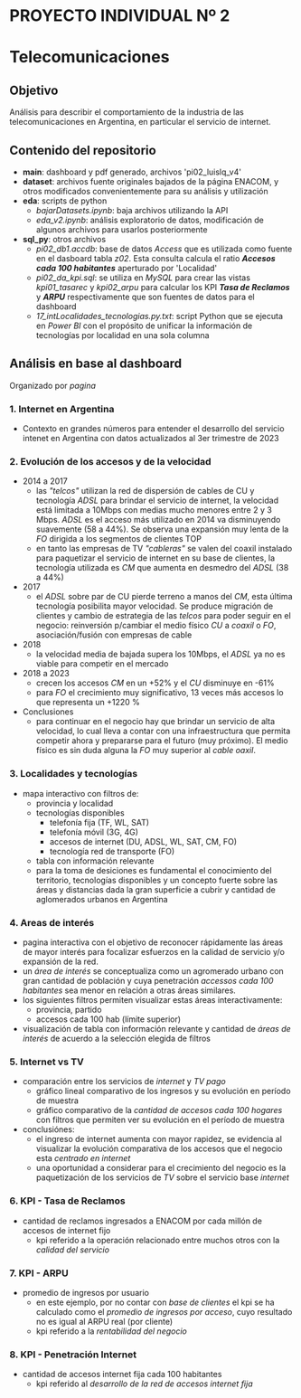 # PROYECTO INDIVIDUAL Nº 2  
# Telecomunicaciones

## Objetivo  
Análisis para describir el comportamiento de la industria de las telecomunicaciones en Argentina, en particular el servicio de internet.

## Contenido del repositorio  
* **main**:  dashboard y pdf generado, archivos 'pi02_luislq_v4'  
* **dataset**:  archivos fuente originales bajados de la página ENACOM, y otros modificados convenientemente para su análisis y utilización
* **eda**:  scripts de python
    - *bajarDatasets.ipynb*: baja archivos utilizando la API
    - *eda_v2.ipynb*: análisis exploratorio de datos, modificación de algunos archivos para usarlos posteriormente  
* **sql_py**:  otros archivos
    - *pi02_db1.accdb*: base de datos *Access* que es utilizada como fuente en el dasboard tabla *z02*. Esta consulta calcula el ratio ***Accesos cada 100 habitantes*** aperturado por 'Localidad'
    - *pi02_da_kpi.sql*: se utiliza en *MySQL* para crear las vistas *kpi01_tasarec* y *kpi02_arpu* para calcular los KPI ***Tasa de Reclamos*** y ***ARPU*** respectivamente que son fuentes de datos para el dashboard
    - *17_intLocalidades_tecnologias.py.txt*: script Python que se ejecuta en *Power BI* con el propósito de unificar la información de tecnologías por localidad en una sola columna  

## Análisis en base al dashboard  
Organizado por *pagina*  
### 1. Internet en Argentina ###  
- Contexto en grandes números para entender el desarrollo del servicio intenet en Argentina con datos actualizados al 3er trimestre de 2023  
### 2. Evolución de los accesos y de la velocidad ###  
- 2014 a 2017
    - las *"telcos"* utilizan la red de dispersión de cables de CU y tecnología *ADSL* para brindar el servicio de internet, la velocidad está limitada a 10Mbps con medias mucho menores entre 2 y 3 Mbps. *ADSL* es el acceso más utilizado en 2014 va disminuyendo suavemente (58 a 44%). Se observa una expansión muy lenta de la *FO* dirigida a los segmentos de clientes TOP
    - en tanto las empresas de TV *"cableras"* se valen del coaxil instalado para paquetizar el servicio de internet en su base de clientes, la tecnología utilizada es *CM* que aumenta en desmedro del *ADSL* (38 a 44%)
- 2017
    - el *ADSL* sobre par de CU pierde terreno a manos del *CM*, esta última tecnología posibilita mayor velocidad.  Se produce migración de clientes y cambio de estrategia de las *telcos* para poder seguir en el negocio: reinversión p/cambiar el medio físico *CU* a *coaxil* o *FO*, asociación/fusión con empresas de cable
- 2018
    - la velocidad media de bajada supera los 10Mbps, el *ADSL* ya no es viable para competir en el mercado
- 2018 a 2023
    - crecen los accesos *CM* en un +52% y el *CU* disminuye en -61%
    - para *FO* el crecimiento muy significativo, 13 veces más accesos lo que representa un +1220 %
- Conclusiones
    - para continuar en el negocio hay que brindar un servicio de alta velocidad, lo cual lleva a contar con una infraestructura que permita competir ahora y prepararse para el futuro (muy próximo).  El medio físico es sin duda alguna la *FO* muy superior al *cable oaxil*.
### 3. Localidades y tecnologías ###  
- mapa interactivo con filtros de:
    - provincia y localidad
    - tecnologías disponibles
        - telefonía fija (TF, WL, SAT)
        - telefonía móvil (3G, 4G)
        - accesos de internet (DU, ADSL, WL, SAT, CM, FO)
        - tecnología red de transporte (FO)
    - tabla con información relevante
    - para la toma de desiciones es fundamental el conocimiento del territorio, tecnologías disponibles y un concepto fuerte sobre las áreas y distancias dada la gran superficie a cubrir y cantidad de aglomerados urbanos en Argentina
### 4. Areas de interés ###  
- pagina interactiva con el objetivo de reconocer rápidamente las áreas de mayor interés para focalizar esfuerzos en la calidad de servicio y/o expansión de la red.
- un *área de interés* se conceptualiza como un agromerado urbano con gran cantidad de población y cuya penetración *accessos cada 100 habitantes* sea menor en relación a otras áreas similares.
- los siguientes filtros permiten visualizar estas áreas interactivamente:
    - provincia, partido
    - accesos cada 100 hab (límite superior)
- visualización de tabla con información relevante y cantidad de *áreas de interés* de acuerdo a la selección elegida de filtros
### 5. Internet vs TV ###  
- comparación entre los servicios de *internet* y *TV pago* 
    - gráfico lineal comparativo de los ingresos y su evolución en período de muestra
    - gráfico comparativo de la *cantidad de accesos cada 100 hogares* con filtros que permiten ver su evolución en el período de muestra
- conclusiónes: 
    - el ingreso de internet aumenta con mayor rapidez, se evidencia al visualizar la evolución comparativa de los accesos que el negocio esta *centrado en internet*
    - una oportunidad a considerar para el crecimiento del negocio es la paquetización de los servicios de *TV* sobre el servicio base *internet*  
### 6. KPI - Tasa de Reclamos ###  
- cantidad de reclamos ingresados a ENACOM por cada millón de accesos de internet fijo
    - kpi referido a la operación relacionado entre muchos otros con la *calidad del servicio*
### 7. KPI - ARPU ### 
- promedio de ingresos por usuario
    - en este ejemplo, por no contar con *base de clientes* el kpi se ha calculado como el *promedio de ingresos por acceso*, cuyo resultado no es igual al ARPU real (por cliente)
    - kpi referido a la *rentabilidad del negocio* 
### 8. KPI - Penetración Internet ###  
- cantidad de accesos internet fija cada 100 habitantes
    - kpi referido al *desarrollo de la red de accesos internet fija*

